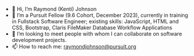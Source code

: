 - 👋 Hi, I’m Raymond (Kenti) Johnson
- 👀 I’m a Pursuit Fellow (9.6 Cohort, December 2023), currently in training in Fullstack Software Engineer; existing skills: JavaScript, HTML and CSS, Bootstrap, Claris FileMaker Database Workflow Applications
- 💞️ I’m looking to meet people with whom I can collaborate on software development projects.
- 📫 How to reach me: raymondjohnson@pursuit.org

<!---
pulse99r/pulse99r is a ✨ special ✨ repository because its `README.md` (this file) appears on your GitHub profile.
You can click the Preview link to take a look at your changes.
--->
